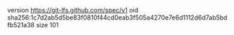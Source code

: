 version https://git-lfs.github.com/spec/v1
oid sha256:1c7d2ab5d5be83f0810f44cd0eab3f505a4270e7e6d1112d6d7ab5bdfb521a38
size 101
